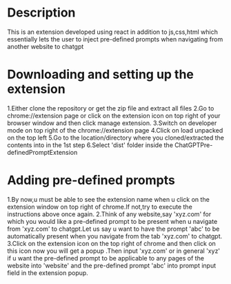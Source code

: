 
# Description
   This is an extension developed using react in addition to js,css,html which essentially lets the user to inject pre-defined prompts when navigating from another website to chatgpt
# Downloading and setting up the extension
  1.Either clone the repository or get the zip file and extract all files
  2.Go to chrome://extension page or click on the extension icon on top right of your browser window and then click manage extension.
  3.Switch on developer mode on top right of the chrome://extension page
  4.Click on load unpacked on the top left 
  5.Go to the location/directory where you cloned/extracted the contents into in the 1st step
  6.Select 'dist' folder inside the ChatGPTPre-definedPromptExtension
# Adding pre-defined prompts
  1.By now,u must be able to see the extension name when u click on the extension window on top right of chrome.If not,try to execute the instructions above once again.
  2.Think of any website,say 'xyz.com' for which you would like a pre-defined prompt to be present when u navigate from 'xyz.com' to chatgpt.Let us say u want to have the prompt 'abc' to be automatically present when you navigate from the tab 'xyz.com' to chatgpt.
  3.Click on the extension icon on the top right of chrome and then click on this icon now you will get a popup .Then input 'xyz.com' or in general 'xyz' if u want the pre-defined prompt to be applicable to any pages of the website into 'website' and the pre-defined prompt 'abc' into prompt input field in the extension popup.

